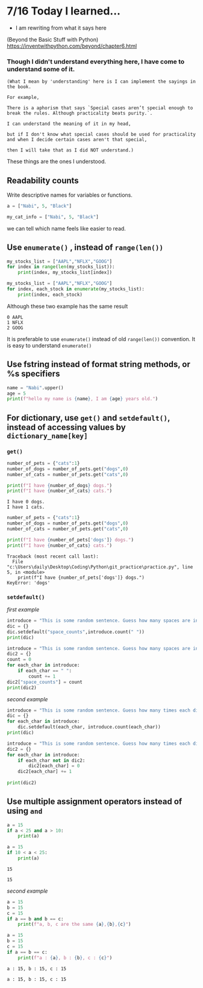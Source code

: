 # 7/16 Today I learned...

- I am rewriting from what it says here

(Beyond the Basic Stuff with Python)
https://inventwithpython.com/beyond/chapter6.html

### Though I didn't understand everything here, I have come to understand some of it.

```
(What I mean by 'understanding' here is I can implement the sayings in the book.

For example,

There is a aphorism that says `Special cases aren’t special enough to break the rules. Although practicality beats purity.`.

I can understand the meaning of it in my head, 

but if I don't know what special cases should be used for practicality and when I decide certain cases aren't that special,

then I will take that as I did NOT understand.)
```
These things are the ones I understood.


## Readability counts
Write descriptive names for variables or functions.
```py
a = ["Nabi", 5, "Black"]
```
```py
my_cat_info = ["Nabi", 5, "Black"]
```
we can tell which name feels like easier to read.

## Use `enumerate()` , instead of `range(len())`
```py
my_stocks_list = ["AAPL","NFLX","GOOG"]
for index in range(len(my_stocks_list)):
    print(index, my_stocks_list[index])
```
```py
my_stocks_list = ["AAPL","NFLX","GOOG"]
for index, each_stock in enumerate(my_stocks_list):
    print(index, each_stock)
```
Although these two example has the same result
```
0 AAPL
1 NFLX
2 GOOG
```
It is preferable to use `enumerate()` instead of old `range(len())` convention. It is easy to understand `enumerate()`

## Use fstring instead of format string methods, or %s specifiers
```py
name = "Nabi".upper()
age = 5
print(f"hello my name is {name}, I am {age} years old.")
```

## For dictionary, use `get()` and `setdefault()`, instead of accessing values by `dictionary_name[key]`
### `get()`
```py
number_of_pets = {"cats":1}
number_of_dogs = number_of_pets.get("dogs",0)
number_of_cats = number_of_pets.get("cats",0)

print(f"I have {number_of_dogs} dogs.")
print(f"I have {number_of_cats} cats.")
```
```
I have 0 dogs.
I have 1 cats.
```
```py
number_of_pets = {"cats":1}
number_of_dogs = number_of_pets.get("dogs",0)
number_of_cats = number_of_pets.get("cats",0)

print(f"I have {number_of_pets['dogs']} dogs.")
print(f"I have {number_of_cats} cats.")
```
```
Traceback (most recent call last):
  File "c:\Users\daily\Desktop\Coding\Python\git_practice\practice.py", line 5, in <module>
    print(f"I have {number_of_pets['dogs']} dogs.")
KeyError: 'dogs'
```
### `setdefault()`
<em>first example</em>
```py
introduce = "This is some random sentence. Guess how many spaces are in this sentence."
dic = {}
dic.setdefault("space_counts",introduce.count(" "))
print(dic)
```
```py
introduce = "This is some random sentence. Guess how many spaces are in this sentence."
dic2 = {}
count = 0
for each_char in introduce:
    if each_char == " ":
        count += 1
dic2["space_counts"] = count 
print(dic2)
```
<em>second example</em>
```py
introduce = "This is some random sentence. Guess how many times each different character are used in this sentence."
dic = {}
for each_char in introduce:
    dic.setdefault(each_char, introduce.count(each_char))
print(dic)
```
```py
introduce = "This is some random sentence. Guess how many times each different character are used in this sentence."
dic2 = {}
for each_char in introduce:
    if each_char not in dic2:
        dic2[each_char] = 0
    dic2[each_char] += 1
    
print(dic2)
```

## Use multiple assignment operators instead of using `and`
```py
a = 15
if a < 25 and a > 10:
    print(a)
```
```py
a = 15
if 10 < a < 25:
    print(a)
```
```
15
```
```
15
```
<em>second example</em>
```py
a = 15
b = 15
c = 15
if a == b and b == c:
    print(f"a, b, c are the same {a},{b},{c}")
```
```py
a = 15
b = 15
c = 15
if a == b == c:
    print(f"a : {a}, b : {b}, c : {c}")
```
```
a : 15, b : 15, c : 15
```
```
a : 15, b : 15, c : 15
```

